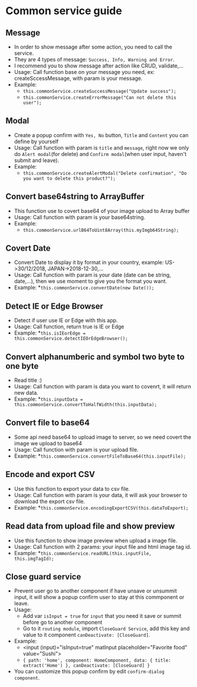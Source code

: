 # Common service guide

## Message

- In order to show message after some action, you need to call the service.
- They are 4 types of message: `Success, Info, Warning and Error`.
- I recommend you to show message after action like CRUD, validate,...
- Usage: Call function base on your message you need, ex: createSccessMessage, with param is your message.
- Example:
  * `this.commonService.createSuccessMessage("Update success");`
  * `this.commonService.createErrorMessage("Can not delete this user");`

## Modal

- Create a popup confirm with `Yes, No` button, `Title` and `Content` you can define by yourself
- Usage: Call function with param is `title` and `message`, right now we only do `Alert modal`(for delete) and `Confirm modal`(when user input, haven't submit and leave).
- Example:
  * `this.commonService.createAlertModal("Delete confirmation", "Do you want to delete this product?");`

## Convert base64string to ArrayBuffer

- This function use to covert base64 of your image upload to Array buffer
- Usage: Call function with param is your base64string.
- Example:
  * `this.commonService.urlB64ToUint8Array(this.myImgb64String);`

## Covert Date

- Convert Date to display it by format in your country, example: US->30/12/2018, JAPAN->2018-12-30,...
- Usage: Call function with param is your date (date can be string, date,...), then we use moment to give you the format you want.
- Example:
  *`this.commonService.convertDate(new Date());`

## Detect IE or Edge Browser

- Detect if user use IE or Edge with this app.
- Usage: Call function, return true is IE or Edge
- Example:
  *`this.isIEorEdge = this.commonService.detectIEOrEdgeBrowser();`

## Convert alphanumberic and symbol two byte to one byte

- Read title :)
- Usage: Call function with param is data you want to covenrt, it will return new data.
- Example:
  *`this.inputData = this.commonService.convertToHalfWidth(this.inputData);`

## Convert file to base64

- Some api need base64 to upload image to server, so we need covert the image we upload to base64
- Usage: Call function with param is your upload file.
- Example:
  *`this.commonService.convertFileToBase64(this.inputFile);`

## Encode and export CSV

- Use this function to export your data to csv file.
- Usage: Call function with param is your data, it will ask your browser to download the export csv file.
- Example:
  *`this.commonService.encodingExportCSV(this.dataToExport);`

## Read data from upload file and show preview

- Use this function to show image preview when upload a image file.
- Usage: Call function with 2 params: your input file and html image tag id.
- Example:
  *`this.commonService.readURL(this.inputFile, this.imgTagId);`

## Close guard service

- Prevent user go to another component if have unsave or unsummit input, it will show a popup confirm user to stay at this commponent or leave.
- Usage: 
  * Add var `isInput = true` for `input` that you need it save or summit before go to another component
  * Go to it `routing module`, import `CloseGuard Service`, add this key and value to it component `canDeactivate: [CloseGuard]`.
- Example:
  * <input (input)="isInput=true" matInput placeholder="Favorite food" value="Sushi">
  * `{ path: 'home', component: HomeComponent, data: { title: extract('Home') }, canDeactivate: [CloseGuard] }`
- You can customize this popup confirm by edit `confirm-dialog component`.